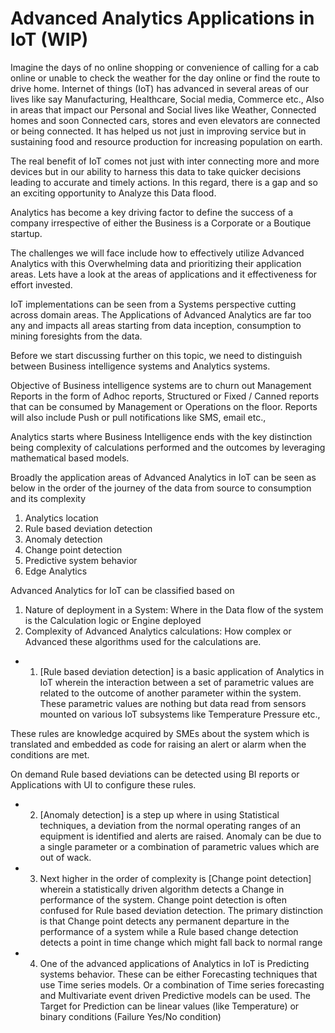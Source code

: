# Advanced Analytics Applications in IoT (WIP)


Imagine the days of no online shopping or convenience of calling for a cab online or unable to check 
the weather for the day online or find the route to drive home. Internet of things (IoT) has advanced 
in several areas of our lives like say Manufacturing, Healthcare, Social media, Commerce etc., Also in
areas that impact our Personal and Social lives like Weather, Connected homes and soon Connected cars, 
stores and even elevators are connected or being connected. It has helped us not just in improving service
but in sustaining food and resource production for increasing population on earth.
  
  
The real benefit of IoT comes not just with inter connecting more and more devices but in our ability
to harness this data to take quicker decisions leading to accurate and timely actions.
In this regard, there is a gap and so an exciting opportunity to Analyze this Data flood.
  
Analytics has become a key driving factor to define the success of a company irrespective of either the Business 
is a Corporate or a Boutique startup.
  
The challenges we will face include how to effectively utilize Advanced Analytics with this Overwhelming data and
prioritizing their application areas. Lets have a look at the areas of applications and it effectiveness for 
effort invested.
  
  
IoT implementations can be seen from a Systems perspective cutting across domain areas. 
The Applications of Advanced Analytics are far too any and impacts all areas starting from data inception,
consumption to mining foresights from the data.
    
  
Before we start discussing further on this topic, we need to distinguish between Business intelligence systems
and Analytics systems.
  
  
Objective of Business intelligence systems are to churn out Management Reports in the form of Adhoc reports,
Structured or Fixed / Canned reports that can be consumed by Management or Operations on the floor. Reports will
also include Push or pull notifications like SMS, email etc.,
  
Analytics starts where Business Intelligence ends with the key distinction being complexity of calculations performed
and the outcomes by leveraging mathematical based models.
  
  
Broadly the application areas of Advanced Analytics in IoT can be seen as below in the order of the journey of the
data from source to consumption and its complexity
  
  
1.	Analytics location
2.	Rule based deviation detection
3.	Anomaly detection
4.	Change point detection
5.	Predictive system behavior
6.	Edge Analytics
  
Advanced Analytics for IoT can be classified based on
1.	Nature of deployment in a System: Where in the Data flow of the system is the Calculation logic
    or Engine deployed
2.	Complexity of Advanced Analytics calculations: How complex or Advanced these algorithms used for 
    the calculations are.

* 1. [Rule based deviation detection] is a basic application of Analytics in IoT wherein the interaction between
a set of parametric values are related to the outcome of another parameter within the system. These parametric
values are nothing but data read from sensors mounted on various IoT subsystems like Temperature Pressure etc.,

These rules are knowledge acquired by SMEs about the system which is translated and embedded as code for raising 
an alert or alarm when the conditions are met.
  
  
On demand Rule based deviations can be detected using BI reports or Applications with UI to configure these rules.
  
  
* 2. [Anomaly detection] is a step up where in using Statistical techniques, a deviation from the normal operating
ranges of an equipment is identified and alerts are raised. Anomaly can be due to a single parameter or a 
combination of parametric values which are out of wack.
  
  
* 3. Next higher in the order of complexity is [Change point detection] wherein a statistically driven algorithm
detects a Change in performance of the system. Change point detection is often confused for Rule based 
deviation detection. The primary distinction is that Change point detects any permanent departure in the 
performance of a system while a Rule based change detection detects a point in time change which might fall 
back to normal range

* 4.	One of the advanced applications of Analytics in IoT is Predicting systems behavior. These can be either
Forecasting techniques that use Time series models. Or a combination of Time series forecasting and Multivariate 
event driven Predictive models can be used. The Target for Prediction can be linear values (like Temperature) 
or binary conditions (Failure Yes/No condition)

